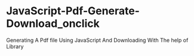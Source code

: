 # JavaScript-Pdf-Generate-Download_onclick
Generating A Pdf file Using JavaScript And Downloading With The help  of Library
